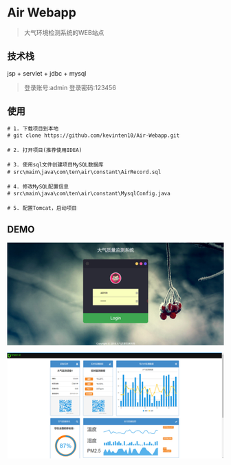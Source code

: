 # Air Webapp

> 大气环境检测系统的WEB站点

## 技术栈

jsp + servlet + jdbc + mysql 

> 登录账号:admin 登录密码:123456

## 使用

```txt
# 1. 下载项目到本地
# git clone https://github.com/kevinten10/Air-Webapp.git

# 2. 打开项目(推荐使用IDEA)

# 3. 使用sql文件创建项目MySQL数据库 
# src\main\java\com\ten\air\constant\AirRecord.sql

# 4. 修改MySQL配置信息
# src\main\java\com\ten\air\constant\MysqlConfig.java

# 5. 配置Tomcat，启动项目

```

## DEMO

![登录](images/登录.png)

![数据](images/数据展示.png)